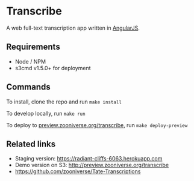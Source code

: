 # Transcribe

A web full-text transcription app written in [AngularJS](https://angularjs.org/).

## Requirements

* Node / NPM
* s3cmd v1.5.0+ for deployment

## Commands

To install, clone the repo and run `make install`

To develop locally, run `make run`

To deploy to [preview.zooniverse.org/transcribe](http://preview.zooniverse.org/transcribe), run `make deploy-preview`

## Related links

* Staging version: https://radiant-cliffs-6063.herokuapp.com
* Demo version on S3: http://preview.zooniverse.org/transcribe
* https://github.com/zooniverse/Tate-Transcriptions
